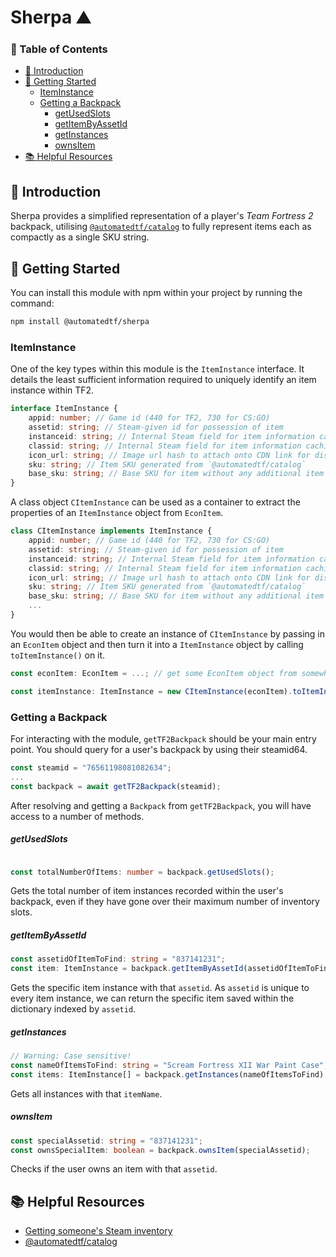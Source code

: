 # Sherpa ⛰️

### 📖 Table of Contents
- [👋 Introduction](#-introduction)
- [🔌 Getting Started](#-getting-started)
    - [ItemInstance](#iteminstance)
    - [Getting a Backpack](#getting-a-backpack)
        - [getUsedSlots](#getusedslots)
        - [getItemByAssetId](#getitembyassetid)
        - [getInstances](#getinstances)
        - [ownsItem](#ownsitem)
- [📚 Helpful Resources](#-helpful-resources)

## 👋 Introduction

Sherpa provides a simplified representation of a player's *Team Fortress 2* backpack, utilising [`@automatedtf/catalog`](https://github.com/automatedtf/catalog) to fully represent items each as compactly as a single SKU string.

## 🔌 Getting Started
You can install this module with npm within your project by running the command:

```bash
npm install @automatedtf/sherpa
```
### ItemInstance
One of the key types within this module is the `ItemInstance` interface. It details the least sufficient information required to uniquely identify an item instance within TF2.

```typescript
interface ItemInstance {
    appid: number; // Game id (440 for TF2, 730 for CS:GO)
    assetid: string; // Steam-given id for possession of item
    instanceid: string; // Internal Steam field for item information caching
    classid: string; // Internal Steam field for item information caching
    icon_url: string; // Image url hash to attach onto CDN link for display purposes
    sku: string; // Item SKU generated from `@automatedtf/catalog`
    base_sku: string; // Base SKU for item without any additional item modifications
}
```
A class object `CItemInstance` can be used as a container to extract the properties of an `ItemInstance` object from `EconItem`.

```typescript
class CItemInstance implements ItemInstance {
    appid: number; // Game id (440 for TF2, 730 for CS:GO)
    assetid: string; // Steam-given id for possession of item
    instanceid: string; // Internal Steam field for item information caching
    classid: string; // Internal Steam field for item information caching
    icon_url: string; // Image url hash to attach onto CDN link for display purposes
    sku: string; // Item SKU generated from `@automatedtf/catalog`
    base_sku: string; // Base SKU for item without any additional item modifications
    ...
}
```

You would then be able to create an instance of `CItemInstance` by passing in an `EconItem` object and then turn it into a `ItemInstance` object by calling `toItemInstance()` on it.

```typescript
const econItem: EconItem = ...; // get some EconItem object from somewhere

const itemInstance: ItemInstance = new CItemInstance(econItem).toItemInstance();
```

### Getting a Backpack
For interacting with the module, `getTF2Backpack` should be your main entry point. You should query for a user's backpack by using their steamid64.

```typescript
const steamid = "76561198081082634";
...
const backpack = await getTF2Backpack(steamid);
```
After resolving and getting a `Backpack` from `getTF2Backpack`, you will have access to a number of methods.

##### getUsedSlots
```typescript

const totalNumberOfItems: number = backpack.getUsedSlots();
```
Gets the total number of item instances recorded within the user's backpack, even if they have gone over their maximum number of inventory slots.

##### getItemByAssetId
```typescript
const assetidOfItemToFind: string = "837141231";
const item: ItemInstance = backpack.getItemByAssetId(assetidOfItemToFind);
```
Gets the specific item instance with that `assetid`. As `assetid` is unique to every item instance, we can return the specific item saved within the dictionary indexed by `assetid`.

##### getInstances
```typescript
// Warning: Case sensitive!
const nameOfItemsToFind: string = "Scream Fortress XII War Paint Case";
const items: ItemInstance[] = backpack.getInstances(nameOfItemsToFind);
```
Gets all instances with that `itemName`.

##### ownsItem

```typescript
const specialAssetid: string = "837141231";
const ownsSpecialItem: boolean = backpack.ownsItem(specialAssetid);
```

Checks if the user owns an item with that `assetid`.


## 📚 Helpful Resources
- [Getting someone's Steam inventory](https://stackoverflow.com/questions/17393099/getting-someones-steam-inventory)
- [@automatedtf/catalog](https://github.com/automatedtf/catalog)